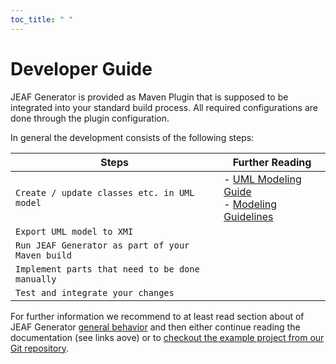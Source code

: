 ```yaml
---
toc_title: " "
---
```


# Developer Guide

JEAF Generator is provided as Maven Plugin that is supposed to be integrated into your standard build process. All required configurations are done through the plugin configuration.

In general the development consists of the following steps:

| Steps                                            | Further Reading                                                             |
| ------------------------------------------------ | --------------------------------------------------------------------------- |
| `Create / update classes etc. in UML model`      | - [UML Modeling Guide](../uml-modeling-guide)<br/>- [Modeling Guidelines]() |
| `Export UML model to XMI`                        |                                                                             |
| `Run JEAF Generator as part of your Maven build` |                                                                             |
| `Implement parts that need to be done manually`  |                                                                             |
| `Test and integrate your changes`                |                                                                             |



For further information we recommend to at least read section about of JEAF Generator [general behavior](https://anaptecs.atlassian.net/wiki/spaces/JEAF/pages/546080018 "/wiki/spaces/JEAF/pages/546080018") and then either continue reading the documentation (see links aove) or to [checkout the example project from our Git repository](https://bitbucket.org/anaptecs/jeaf-generator-samples "https://bitbucket.org/anaptecs/jeaf-generator-samples").